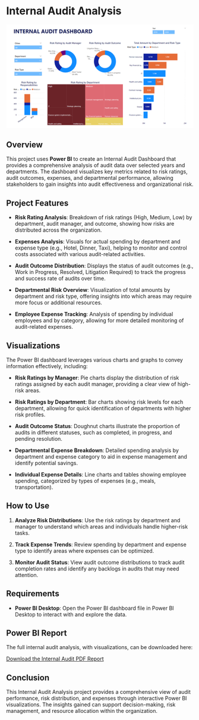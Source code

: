 # Internal Audit Analysis

![Internal Audit Dashboard](https://github.com/YashRaj1240/Internal-Audit-Analysis/blob/9859495792d3808ff2d8411ac0a6cd4bd5394c5e/internal%20audit%20anlalysis.png)

## Overview

This project uses **Power BI** to create an Internal Audit Dashboard that provides a comprehensive analysis of audit data over selected years and departments. The dashboard visualizes key metrics related to risk ratings, audit outcomes, expenses, and departmental performance, allowing stakeholders to gain insights into audit effectiveness and organizational risk.

## Project Features

- **Risk Rating Analysis**: Breakdown of risk ratings (High, Medium, Low) by department, audit manager, and outcome, showing how risks are distributed across the organization.
  
- **Expenses Analysis**: Visuals for actual spending by department and expense type (e.g., Hotel, Dinner, Taxi), helping to monitor and control costs associated with various audit-related activities.
  
- **Audit Outcome Distribution**: Displays the status of audit outcomes (e.g., Work in Progress, Resolved, Litigation Required) to track the progress and success rate of audits over time.
  
- **Departmental Risk Overview**: Visualization of total amounts by department and risk type, offering insights into which areas may require more focus or additional resources.
  
- **Employee Expense Tracking**: Analysis of spending by individual employees and by category, allowing for more detailed monitoring of audit-related expenses.

## Visualizations

The Power BI dashboard leverages various charts and graphs to convey information effectively, including:

- **Risk Ratings by Manager**: Pie charts display the distribution of risk ratings assigned by each audit manager, providing a clear view of high-risk areas.
  
- **Risk Ratings by Department**: Bar charts showing risk levels for each department, allowing for quick identification of departments with higher risk profiles.
  
- **Audit Outcome Status**: Doughnut charts illustrate the proportion of audits in different statuses, such as completed, in progress, and pending resolution.
  
- **Departmental Expense Breakdown**: Detailed spending analysis by department and expense category to aid in expense management and identify potential savings.
  
- **Individual Expense Details**: Line charts and tables showing employee spending, categorized by types of expenses (e.g., meals, transportation).

## How to Use

1. **Analyze Risk Distributions**: Use the risk ratings by department and manager to understand which areas and individuals handle higher-risk tasks.
  
2. **Track Expense Trends**: Review spending by department and expense type to identify areas where expenses can be optimized.
  
3. **Monitor Audit Status**: View audit outcome distributions to track audit completion rates and identify any backlogs in audits that may need attention.

## Requirements

- **Power BI Desktop**: Open the Power BI dashboard file in Power BI Desktop to interact with and explore the data.

## Power BI Report

The full internal audit analysis, with visualizations, can be downloaded here:

[Download the Internal Audit PDF Report](docs/Internal_Audit_Analysis.pdf)

## Conclusion

This Internal Audit Analysis project provides a comprehensive view of audit performance, risk distribution, and expenses through interactive Power BI visualizations. The insights gained can support decision-making, risk management, and resource allocation within the organization.
